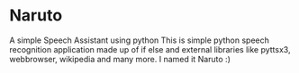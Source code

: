 # Naruto
A simple Speech Assistant using python
This is simple python speech recognition application made up of if else and external libraries like pyttsx3, webbrowser, wikipedia and many more.
I named it Naruto :)
